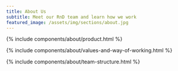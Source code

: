 ```yaml
---
title: About Us
subtitle: Meet our RnD team and learn how we work
featured_image: /assets/img/sections/about.jpg
---
```


{% include components/about/product.html %}

{% include components/about/values-and-way-of-working.html %}

{% include components/about/team-structure.html %}
